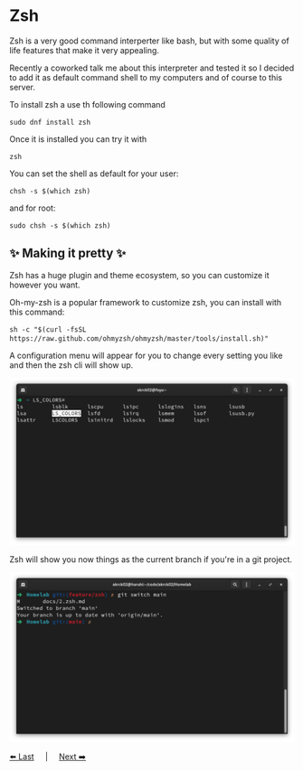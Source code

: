 # Zsh 

Zsh is a very good command interperter like bash, but with some quality of life features that make it very appealing.

Recently a coworked talk me about this interpreter and tested it so I decided to add it as default command shell to my computers and of course to this server.

To install zsh a use th following command

```shell
sudo dnf install zsh
```

Once it is installed you can try it with 
```shell
zsh
```

You can set the shell as default for your user: 
```shell
chsh -s $(which zsh)
```

and for root: 
```shell
sudo chsh -s $(which zsh)
```

## ✨ Making it pretty ✨

Zsh has a huge plugin and theme ecosystem, so you can customize it however you want.

Oh-my-zsh is a popular framework to customize zsh, you can install with this command:


```shell
sh -c "$(curl -fsSL https://raw.github.com/ohmyzsh/ohmyzsh/master/tools/install.sh)"
```

A configuration menu will appear for you to change every setting you like and then the zsh cli will show up.

![oh-my-zsh](./resources/zsh/zsh.png)

Zsh will show you now things as the current branch if you're in a git project.

![oh-my-zsh-git](./resources/zsh/zsh-git.png)

[⬅️ Last](./1.OS.md) 
&nbsp;&nbsp;&nbsp;&nbsp;|&nbsp;&nbsp;&nbsp;&nbsp;
[Next ➡️](./3..md)

